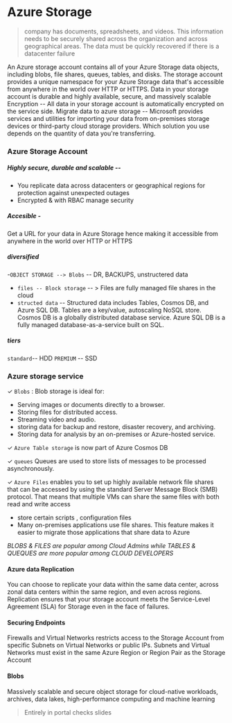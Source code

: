 # Azure Storage
> company has documents, spreadsheets, and videos. This information needs to be securely shared across the organization and across geographical areas. The data must be quickly recovered if there is a datacenter failure


An Azure storage account contains all of your Azure Storage data objects, including blobs, file shares, queues, tables, and disks. The storage account provides a unique namespace for your Azure Storage data that's accessible from anywhere in the world over HTTP or HTTPS. Data in your storage account is durable and highly available, secure, and massively scalable
Encryption -- All data in your storage account is automatically encrypted on the service side.
Migrate data to azure storage -- Microsoft provides services and utilities for importing your data from on-premises storage devices or third-party cloud storage providers. Which solution you use depends on the quantity of data you're transferring.

### Azure Storage Account
##### Highly secure, durable and scalable -- 
- You replicate data across datacenters or geographical regions for protection against unexpected outages
- Encrypted & with RBAC manage security

##### Accesible - 
Get a URL for your data in Azure Storage hence making it  accessible from anywhere in the world over HTTP or HTTPS

##### diversified
-`OBJECT STORAGE --> Blobs` -- DR, BACKUPS, unstructered data
- `files -- Block storage` -- > Files are fully managed file shares in the cloud
- `structed data` -- Structured data includes Tables, Cosmos DB, and Azure SQL DB. Tables are a key/value, autoscaling NoSQL store. Cosmos DB is a globally distributed database service. Azure SQL DB is a fully managed database-as-a-service built on SQL.

##### tiers 
`standard`-- HDD
`PREMIUM` -- SSD

### Azure storage service

✓ `Blobs` : Blob storage is ideal for:

- Serving images or documents directly to a browser.
- Storing files for distributed access.
- Streaming video and audio.
- storing data for backup and restore, disaster recovery, and archiving.
- Storing data for analysis by an on-premises or Azure-hosted service.

✓ `Azure Table storage` is now part of Azure Cosmos DB

✓ `queues` Queues are used to store lists of messages to be processed asynchronously.

✓ `Azure Files` enables you to set up highly available network file shares that can be accessed by using the standard Server Message Block (SMB) protocol. That means that multiple VMs can share the same files with both read and write access
-  store certain scripts , configuration files 
- Many on-premises applications use file shares. This feature makes it easier to migrate those applications that share data to Azure

*BLOBS & FILES are popular among Cloud Admins while TABLES & QUEQUES are more popular among CLOUD DEVELOPERS*

#### Azure data Replication 
You can choose to replicate your data within the same data center, across zonal data centers within the same region, and even across regions. Replication ensures that your storage account meets the Service-Level Agreement (SLA) for Storage even in the face of failures.

#### Securing Endpoints
Firewalls and Virtual Networks restricts access to the Storage Account from specific Subnets on Virtual Networks or public IPs.
Subnets and Virtual Networks must exist in the same Azure Region or Region Pair as the Storage Account

#### Blobs
Massively scalable and secure object storage for cloud-native workloads, archives, data lakes, high-performance computing and machine learning

> Entirely in portal checks slides
